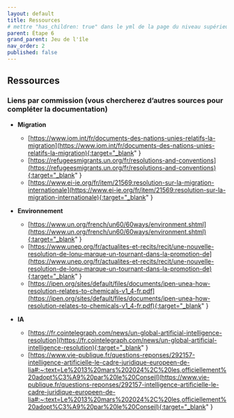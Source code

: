 ```yaml
---
layout: default
title: Ressources
# mettre "has_children: true" dans le yml de la page du niveau supérieur
parent: Étape 6
grand_parent: Jeu de l'île
nav_order: 2
published: false
---
```

## Ressources

### **Liens par commission (vous chercherez d’autres sources pour compléter la documentation)**  

- **Migration**
    - [https://www.iom.int/fr/documents-des-nations-unies-relatifs-la-migration](https://www.iom.int/fr/documents-des-nations-unies-relatifs-la-migration){:target="_blank" }
    - [https://refugeesmigrants.un.org/fr/resolutions-and-conventions](https://refugeesmigrants.un.org/fr/resolutions-and-conventions){:target="_blank" }
    - [https://www.ei-ie.org/fr/item/21569:resolution-sur-la-migration-internationale](https://www.ei-ie.org/fr/item/21569:resolution-sur-la-migration-internationale){:target="_blank" }

- **Environnement**
    - [https://www.un.org/french/un60/60ways/environment.shtml](https://www.un.org/french/un60/60ways/environment.shtml){:target="_blank" }
    - [https://www.unep.org/fr/actualites-et-recits/recit/une-nouvelle-resolution-de-lonu-marque-un-tournant-dans-la-promotion-de](https://www.unep.org/fr/actualites-et-recits/recit/une-nouvelle-resolution-de-lonu-marque-un-tournant-dans-la-promotion-de){:target="_blank" }
    - [https://ipen.org/sites/default/files/documents/ipen-unea-how-resolution-relates-to-chemicals-v1_4-fr.pdf](https://ipen.org/sites/default/files/documents/ipen-unea-how-resolution-relates-to-chemicals-v1_4-fr.pdf){:target="_blank" }

- **IA** 
    - [https://fr.cointelegraph.com/news/un-global-artificial-intelligence-resolution](https://fr.cointelegraph.com/news/un-global-artificial-intelligence-resolution){:target="_blank" }
    - [https://www.vie-publique.fr/questions-reponses/292157-intelligence-artificielle-le-cadre-juridique-europeen-de-lia#:~:text=Le%2013%20mars%202024%2C%20les,officiellement%20adopt%C3%A9%20par%20le%20Conseil](https://www.vie-publique.fr/questions-reponses/292157-intelligence-artificielle-le-cadre-juridique-europeen-de-lia#:~:text=Le%2013%20mars%202024%2C%20les,officiellement%20adopt%C3%A9%20par%20le%20Conseil){:target="_blank" }